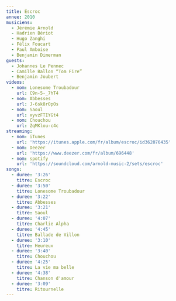 ```yaml
---
title: Escroc
annee: 2010
musiciens:
  - Jérémie Arnold
  - Hadrien Bériot
  - Hugo Zanghi
  - Félix Foucart
  - Paul Amboise
  - Benjamin Dimerman
guests:
  - Johannes Le Pennec
  - Camille Ballon “Tom Fire”
  - Benjamin Joubert
videos:
  - nom: Lonesome Troubadour
    url: C9n-5-_7hT4
  - nom: Abbesses
    url: J-6sk8rOpOs
  - nom: Saoul
    url: xyvzFTIYGt4
  - nom: Chouchou
    url: ZqMKlou-c4c
streaming:
  - nom: iTunes
    url: 'https://itunes.apple.com/fr/album/escroc/id362076435'
  - nom: Deezer
    url: 'https://www.deezer.com/fr/album/696448'
  - nom: spotify
    url: 'https://soundcloud.com/arnold-music-2/sets/escroc'
songs:
  - duree: '3:26'
    titre: Escroc
  - duree: '3:50'
    titre: Lonesome Troubadour
  - duree: '3:22'
    titre: Abbesses
  - duree: '3:21'
    titre: Saoul
  - duree: '4:07'
    titre: Charlie Alpha
  - duree: '4:45'
    titre: Ballade de Villon
  - duree: '3:10'
    titre: Heureux
  - duree: '3:40'
    titre: Chouchou
  - duree: '4:25'
    titre: La vie ma belle
  - duree: '4:38'
    titre: Chanson d'amour
  - duree: '3:09'
    titre: Ritournelle
---
```


